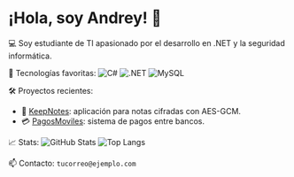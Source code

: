 # ¡Hola, soy Andrey! 👋

💻 Soy estudiante de TI apasionado por el desarrollo en .NET y la seguridad informática.

🔧 Tecnologías favoritas:
![C#](https://img.shields.io/badge/C%23-239120?style=for-the-badge&logo=c-sharp&logoColor=white)
![.NET](https://img.shields.io/badge/.NET-512BD4?style=for-the-badge&logo=dotnet&logoColor=white)
![MySQL](https://img.shields.io/badge/MySQL-4479A1?style=for-the-badge&logo=mysql&logoColor=white)

🛠️ Proyectos recientes:
- 🔐 [KeepNotes](https://github.com/Arkvoodle7/KeepNotes): aplicación para notas cifradas con AES-GCM.
- 💳 [PagosMoviles](https://github.com/Arkvoodle7/PagosMoviles): sistema de pagos entre bancos.

📈 Stats:
![GitHub Stats](https://github-readme-stats.vercel.app/api?username=AnndreHH2&show_icons=true&theme=dark)
![Top Langs](https://github-readme-stats.vercel.app/api/top-langs/?username=AnndreHH2&layout=compact&theme=dark)

📫 Contacto: `tucorreo@ejemplo.com`

